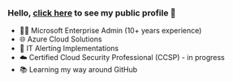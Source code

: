 ### Hello, [click here](https://robchantler.github.io/) to see my public profile 👋

- 👨‍💻 Microsoft Enterprise Admin (10+ years experience)
- 🌐 Azure Cloud Solutions
- 🚨 IT Alerting Implementations
- ☁️ Certified Cloud Security Professional (CCSP) - in progress
- 📚 Learning my way around GitHub

